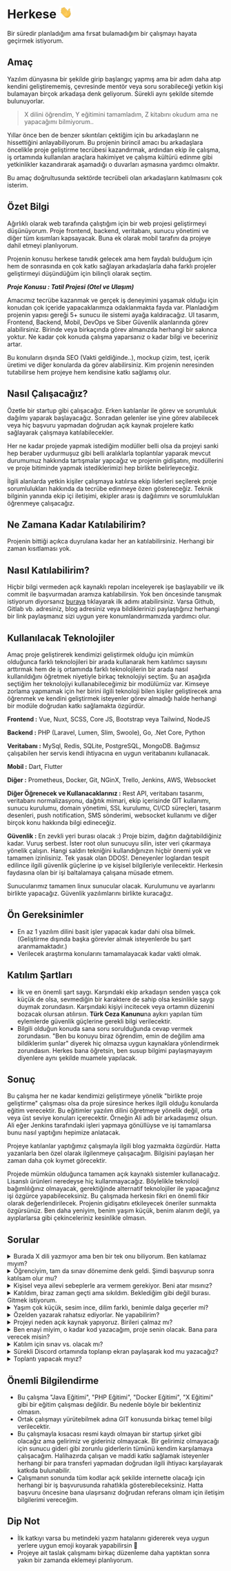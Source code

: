 # Herkese <img src="hi.gif" width="30px">

Bir süredir planladığım ama fırsat bulamadığım bir çalışmayı hayata geçirmek istiyorum. 


## Amaç

Yazılım dünyasına bir şekilde girip başlangıç yapmış ama bir adım daha atıp kendini geliştirememiş, çevresinde mentör veya soru sorabileceği yetkin kişi bulamayan birçok arkadaşa denk geliyorum. Sürekli aynı şekilde sitemde bulunuyorlar. 
    
> X dilini öğrendim, Y eğitimini tamamladım, Z kitabını okudum ama ne yapacağımı bilmiyorum..

Yıllar önce ben de benzer sıkıntıları çektiğim için bu arkadaşların ne hissettiğini anlayabiliyorum. Bu projenin birincil amacı bu arkadaşlara öncelikle proje geliştirme tecrübesi kazandırmak, ardından ekip ile çalışma, iş ortamında kullanılan araçlara hakimiyet ve çalışma kültürü edinme gibi yetkinlikler kazandırarak aşamadığı o duvarları aşmasına yardımcı olmaktır. 

Bu amaç doğrultusunda sektörde tecrübeli olan arkadaşların katılmasını çok isterim.


## Özet Bilgi

Ağırlıklı olarak web tarafında çalıştığım için bir web projesi geliştirmeyi düşünüyorum. Proje frontend, backend, veritabanı, sunucu yönetimi ve diğer tüm kısımları kapsayacak. Buna ek olarak mobil tarafını da projeye dahil etmeyi planlıyorum.

Projenin konusu herkese tanıdık gelecek ama hem faydalı bulduğum için hem de sonrasında en çok katkı sağlayan arkadaşlarla daha farklı projeler geliştirmeyi düşündüğüm için bilinçli olarak seçtim. 

***Proje Konusu : Tatil Projesi (Otel ve Ulaşım)***

Amacımız tecrübe kazanmak ve gerçek iş deneyimini yaşamak olduğu için konudan çok içeride yapacaklarımıza odaklanmakta fayda var. Planladığım projenin yapısı gereği 5+ sunucu ile sistemi ayağa kaldıracağız. UI tasarım, Frontend, Backend, Mobil, DevOps ve Siber Güvenlik alanlarında görev alabilirsiniz. Birinde veya birkaçında görev almanızda herhangi bir sakınca yoktur. Ne kadar çok konuda çalışma yaparsanız o kadar bilgi ve beceriniz artar.

Bu konuların dışında SEO (Vakti geldiğinde..), mockup çizim, test, içerik üretimi ve diğer konularda da görev alabilirsiniz. Kim projenin neresinden tutabilirse hem projeye hem kendisine katkı sağlamış olur. 


## Nasıl Çalışacağız?

Özetle bir startup gibi çalışacağız. Erken katılanlar ile görev ve sorumluluk dağılmı yaparak başlayacağız. Sonradan gelenler ise yine görev alabilecek veya hiç başvuru yapmadan doğrudan açık kaynak projelere katkı sağlayarak çalışmaya katılabilecekler.

Her ne kadar projede yapmak istediğim modüller belli olsa da projeyi sanki hep beraber uydurmuşuz gibi belli aralıklarla toplantılar yaparak mevcut durumumuz hakkında tartışmalar yapcağız ve projenin gidişatını, modüllerini ve proje bitiminde yapmak istediklerimizi hep birlikte belirleyeceğiz.

İlgili alanlarda yetkin kişiler çalışmaya katılırsa ekip liderleri seçilerek proje sorumlulukları hakkında da tecrübe edinmeye özen göstereceğiz. Teknik bilginin yanında ekip içi iletişimi, ekipler arası iş  dağılımını ve sorumlulukları öğrenmeye çalışacağız.


## Ne Zamana Kadar Katılabilirim?

Projenin bittiği açıkca duyrulana kadar her an katılabilirsiniz. Herhangi bir zaman kısıtlaması yok.


## Nasıl Katılabilirim?

Hiçbir bilgi vermeden açık kaynaklı repoları inceleyerek işe başlayabilir ve ilk commit ile başvurmadan aramıza katılabilirsin. Yok ben öncesinde tanışmak istiyorum diyorsanız [buraya](https://www.sakirmehmetoglu.com.tr/iletisim) tıklayarak ilk adımı atabilirsiniz. Varsa Github, Gitlab vb. adresiniz, blog adresiniz veya bildiklerinizi paylaştığınız herhangi bir link paylaşmanız sizi uygun yere konumlandırmamızda yardımcı olur.


## Kullanılacak Teknolojiler

Amaç proje geliştirerek kendimizi geliştirmek olduğu için mümkün olduğunca farklı teknolojileri bir arada kullanarak hem katılımcı sayısını arttırmak hem de iş ortamında farklı teknolojilerin bir arada nasıl kullanıldığını öğretmek niyetiyle birkaç teknolojiyi seçtim. Şu an aşağıda seçtiğim her teknolojiyi kullanabileceğimiz bir modülümüz var. Kimseye zorlama yapmamak için her birini ilgili teknoloji bilen kişiler geliştirecek ama öğrenmek ve kendini geliştirmek isteyenler görev almadığı halde herhangi bir modüle doğrudan katkı sağlamakta özgürdür.

**Frontend :** Vue, Nuxt, SCSS, Core JS, Bootstrap veya Tailwind, NodeJS

**Backend :** PHP (Laravel, Lumen, Slim, Swoole), Go, .Net Core, Python

**Veritabanı :** MySql, Redis, SQLite, PostgreSQL, MongoDB. Bağımsız çalışabilen her servis kendi ihtiyacına en uygun veritabanını kullanacak.

**Mobil :** Dart, Flutter

**Diğer :** Prometheus, Docker, Git, NGinX, Trello, Jenkins, AWS, Websocket

**Diğer Öğrenecek ve Kullanacaklarınız :** Rest API, veritabanı tasarımı, veritabanı normalizasyonu, dağıtık mimari, ekip içerisinde GIT kullanımı, sunucu kurulumu, domain yönetimi, SSL kurulumu, CI/CD süreçleri, tasarım desenleri, push notification, SMS sönderimi, websocket kullanımı ve diğer birçok konu hakkında bilgi edineceğiz.

**Güvenlik :** En zevkli yeri burası olacak :) Proje bizim, dağıtın dağıtabildiğiniz kadar. Vuruş serbest. İster root olun sunucuyu silin, ister veri çıkarmaya yönelik çalışın. Hangi saldırı tekniğini kullandığınızın hiçbir önemi yok ve tamamen izinlisiniz. Tek yasak olan DDOS!. Deneyenler loglardan tespit edilince ilgili güvenlik güçlerine ip ve kişisel bilgileriyle verilecektir. Herkesin faydasına olan bir işi baltalamaya çalışana müsade etmem. 

Sunucularımız tamamen linux sunucular olacak. Kurulumunu ve ayarlarını birlikte yapacağız. Güvenlik yazılımlarını birlikte kuracağız.


## Ön Gereksinimler

- En az 1 yazılım dilini basit işler yapacak kadar dahi olsa bilmek. (Geliştirme dışında başka görevler almak isteyenlerde bu şart aranmamaktadır.)
- Verilecek araştırma konularını tamamalayacak kadar vakti olmak.


## Katılım Şartları

- İlk ve en önemli şart saygı. Karşındaki ekip arkadaşın senden yaşça çok küçük de olsa, sevmediğin bir karaktere de sahip olsa kesinlikle saygı duymak zorundasın. Karşındaki kişiyi incitecek veya ortamın düzenini bozacak olursan atılırsın. **Türk Ceza Kanunu**na aykırı yapılan tüm eylemlerde güvenlik güçlerine gerekli bilgi verilecektir.
- Bilgili olduğun konuda sana soru sorulduğunda cevap vermek zorundasın. "Ben bu konuyu biraz öğrendim, emin de değilim ama bildiklerim şunlar" diyerek hiç olmazsa uygun kaynaklara yönlendirmek zorundasın. Herkes bana öğretsin, ben susup bilgimi paylaşmayayım diyenlere aynı şekilde muamele yapılacak.


## Sonuç

Bu çalışma her ne kadar kendimizi geliştirmeye yönelik "birlikte proje geliştirme" çalışması olsa da proje süresince herkes ilgili olduğu konularda eğitim verecektir. Bu eğitimler yazılım dilini öğretmeye yönelik değil, orta veya üst seviye konuları içerecektir. Örneğin Ali adlı bir arkadaşımız olsun. Ali eğer Jenkins tarafındaki işleri yapmaya gönüllüyse ve işi tamamlarsa bunu nasıl yaptığını hepimize anlatacak.

Projeye katılanlar yaptığımız çalışmayla ilgili blog yazmakta özgürdür. Hatta yazanlarla ben özel olarak ilgilenmeye çalışacağım. Bilgisini paylaşan her zaman daha çok kıymet görecektir.

Projede mümkün olduğunca tamamen açık kaynaklı sistemler kullanacağız. Lisanslı ürünleri neredeyse hiç kullanmayacağız. Böylelikle teknoloji bağımlılığınız olmayacak, gerektiğinde alternatif teknolojiler ile yapacağınız işi özgürce yapabileceksiniz. Bu çalışmada herkesin fikri en önemli fikir olarak değerlendirilecek. Projenin gidişatını etkileyecek öneriler sunmakta özgürsünüz. Ben daha yeniyim, benim yaşım küçük, benim alanım değil, ya ayıplarlarsa gibi çekinceleriniz kesinlikle olmasın.


## Sorular

<details>
  <summary>Burada X dili yazmıyor ama ben bir tek onu biliyorum. Ben katılamaz mıyım?</summary>

Katılabilirsin. Mutlaka senin de yapabileceğin bir modül/iş çıkar. Eğer gerçekten senin bilgin çerçevesinde yapılabilecek bir iş yoksa sen yine de aramızda ol. X diliyle geliştirme yaparken kullanabileceğin diğer yan teknolojileri öğrenerek kendine fayda sağla. Katılmaktan çekinme.

</details>
<details>
  <summary>Öğrenciyim, tam da sınav dönemime denk geldi. Şimdi başvurup sonra katılsam olur mu?</summary>

Evet. Önce bir başvur tanışalım, bilgi alışverişinde bulunalım. Sonra istediğin zaman katkı sağlamaya başlarsın.

</details>
<details>
  <summary>Kişisel veya ailevi sebeplerle ara vermem gerekiyor. Beni atar mısınız?</summary>

Hayır. Gelmek de girmek de serbest. Yeter ki uygun bir dille gönül kırmadan anlaşarak ayrılalım.

</details>
<details>
  <summary>Katıldım, biraz zaman geçti ama sıkıldım. Beklediğim gibi değil burası. Gitmek istiyorum.</summary>

Yolun açık olsun. Daha güzel bir yer bulursan bize de haber ver bari biz de bir şeyler öğrenelim :)

</details>
<details>
  <summary>Yaşım çok küçük, sesim ince, dilim farklı, benimle dalga geçerler mi?</summary>

Cesareti olan denesin, anında gereken yapılır. Değerli olan sensin. Korkma katıl.

</details>
<details>
  <summary>Özelden yazarak rahatsız ediyorlar. Ne yapabilirim?</summary>

Ekran görüntülerini, sana gönderilen dosyaları, sesleri mutlaka sakla ve bana gönder. Ben de ilgili güvenlik birimlerine tüm özel bilgileriyle şikayette bulunayım. TCK boşuna yazılmadı.

</details>
<details>
  <summary>Projeyi neden açık kaynak yapıyoruz. Birileri çalmaz mı?</summary>

Burada birincil amaç ortak fayda ile gelişimimize katkı sağlamak. Çalan çalsın, kimin umrunda. Bırakın orasını ben düşüneyim.

</details>
<details>
  <summary>Ben enayi miyim, o kadar kod yazacağım, proje senin olacak. Bana para verecek misin?</summary>

Hayır. Lütfen sen katılma. Hatta iban ver para gönderelim de bizi rahatsız etme.

</details>
<details>
  <summary>Katılım için sınav vs. olacak mı?</summary>

Evet ama hayır :) Sadece sohbet edip neler bildiğini soracağım ki senin yapabileceğin en uygun işleri sana yönlendireyim. Hatta sen bana daha çok soru sor ki aklında aydınlanmamış yer kalmasın.

</details>
<details>
  <summary>Sürekli Discord ortamında toplanıp ekran paylaşarak kod mu yazacağız?</summary>

Hayır. İsteyen istediği zaman istediği kodu yazabilir. Bir iş listesi oluşturacağız ve işleri bitirdikçe GIT kullanarak yaptıklarımızı bir arada toplayacağız. İsteyen istediği zaman ekranını paylaşarak kod yazabilir. İsteyen Youtube veya Twitch yayını yapabilir. Herhangi bir engel veya kısıtlama yok.

</details>
<details>
  <summary>Toplantı yapacak mıyız?</summary>

Evet. Toplantılar konularına göre uygun zamanlarda ortak planlama sonucu belirlenecek. Her gün konuşsak dahi belirli aralıklarla sadece projenin gidişatına yönelik konuları konuşmak için özel toplantı yapacağız. Kararları mümkün olduğunca ortak almaya çalışacağız.

</details>


## Önemli Bilgilendirme

- Bu çalışma "Java Eğitimi", "PHP Eğitimi", "Docker Eğitimi", "X Eğitimi" gibi bir eğitim çalışması değildir. Bu nedenle böyle bir beklentiniz olmasın.
- Ortak çalışmayı yürütebilmek adına GIT konusunda birkaç temel bilgi verilecektir. 
- Bu çalışmayla kısacası resmi kaydı olmayan bir startup şirket gibi olacağız ama gelirimiz ve gideriniz olmayacak. Bir gelirimiz olmayacağı için sunucu gideri gibi zorunlu giderlerin tümünü kendim karşılamaya çalışacağım. Halihazırda çalışan ve maddi katkı sağlamak isteyenler herhangi bir para transferi yapmadan doğrudan ilgili ihtiyacı karşılayarak katkıda bulunabilir.
- Çalışmanın sonunda tüm kodlar açık şekilde internette olacağı için herhangi bir iş başvurusunda rahatlıkla gösterebileceksiniz. Hatta başvuru öncesine bana ulaşırsanız doğrudan referans olmam için iletişim bilgilerimi vereceğim.

## Dip Not

- İlk katkıyı varsa bu metindeki yazım hatalarını gidererek veya uygun yerlere uygun emoji koyarak yapabilirsin 🥰
- Projeye ait taslak çalışmamı birkaç düzenleme daha yaptıktan sonra yakın bir zamanda eklemeyi planlıyorum.
